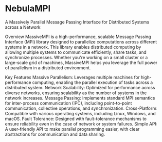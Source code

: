 # NebulaMPI
A Massively Parallel Message Passing Interface for Distributed Systems across a Network

Overview
MassiveMPI is a high-performance, scalable Message Passing Interface (MPI) library designed to parallelize computations across different systems in a network. This library enables distributed computing by allowing multiple systems to communicate efficiently, share tasks, and synchronize processes. Whether you're working on a small cluster or a large-scale grid of machines, MassiveMPI helps you leverage the full power of parallelism in a distributed environment.

Key Features
Massive Parallelism: Leverages multiple machines for high-performance computing, enabling the parallel execution of tasks across a distributed system.
Network Scalability: Optimized for performance across diverse networks, ensuring scalability as the number of systems in the network increases.
Message Passing: Implements standard MPI semantics for inter-process communication (IPC), including point-to-point communication, collective operations, and synchronization.
Cross-Platform: Compatible with various operating systems, including Linux, Windows, and macOS.
Fault Tolerance: Designed with fault-tolerance mechanisms to ensure reliability even in the case of network or system failures.
Simple API: A user-friendly API to make parallel programming easier, with clear abstractions for communication and data sharing.
